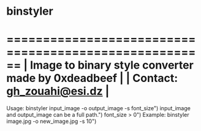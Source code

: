 # binstyler
======================================================
| Image to binary style converter made by 0xdeadbeef |
| Contact: gh_zouahi@esi.dz                          |
======================================================

Usage: binstyler input_image -o output_image -s font_size")
       input_image and output_image can be a full path.")
       font_size > 0")
       Example: binstyler image.jpg -o new_image.jpg -s 10")
